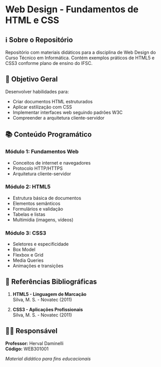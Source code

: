 # Web Design - Fundamentos de HTML e CSS

## ℹ️ Sobre o Repositório
Repositório com materiais didáticos para a disciplina de Web Design do Curso Técnico em Informática. Contém exemplos práticos de HTML5 e CSS3 conforme plano de ensino do IFSC.

## 🎯 Objetivo Geral
Desenvolver habilidades para:
- Criar documentos HTML estruturados
- Aplicar estilização com CSS
- Implementar interfaces web seguindo padrões W3C
- Compreender a arquitetura cliente-servidor

## 📚 Conteúdo Programático

### Módulo 1: Fundamentos Web
- Conceitos de internet e navegadores
- Protocolo HTTP/HTTPS
- Arquitetura cliente-servidor

### Módulo 2: HTML5
- Estrutura básica de documentos
- Elementos semânticos
- Formulários e validação
- Tabelas e listas
- Multimídia (imagens, vídeos)

### Módulo 3: CSS3
- Seletores e especificidade
- Box Model
- Flexbox e Grid
- Media Queries
- Animações e transições

## 📖 Referências Bibliográficas

1. **HTML5 - Linguagem de Marcação**  
   Silva, M. S. - Novatec (2011)

2. **CSS3 - Aplicações Profissionais**  
   Silva, M. S. - Novatec (2011)

## 👨‍🏫 Responsável

**Professor:** Herval Daminelli  
**Código:** WEB301001

*Material didático para fins educacionais*
